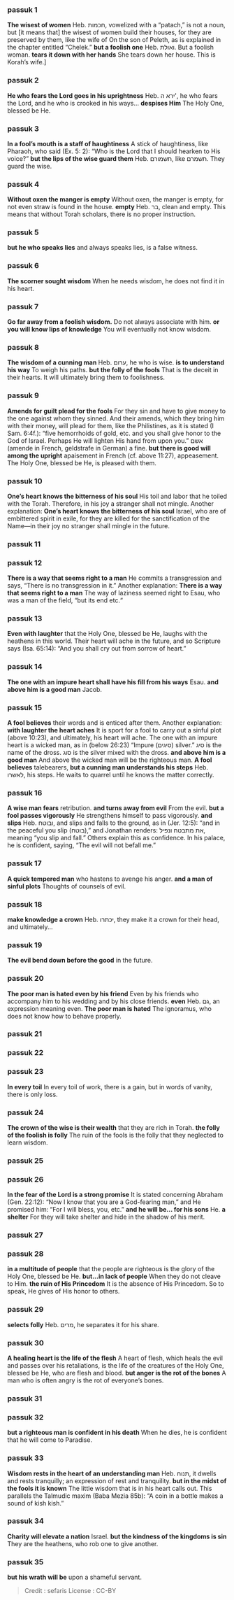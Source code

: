 
### passuk 1
<b>The wisest of women</b> Heb. חכמות, vowelized with a “patach,” is not a noun, but [it means that] the wisest of women build their houses, for they are preserved by them, like the wife of On the son of Peleth, as is explained in the chapter entitled “Chelek.”
<b>but a foolish one</b> Heb. ואולת. But a foolish woman.
<b>tears it down with her hands</b> She tears down her house. This is Korah’s wife.]

### passuk 2
<b>He who fears the Lord goes in his uprightness</b> Heb. ירא ה', he who fears the Lord, and he who is crooked in his ways...
<b>despises Him</b> The Holy One, blessed be He.

### passuk 3
<b>In a fool’s mouth is a staff of haughtiness</b> A stick of haughtiness, like Pharaoh, who said (Ex. 5: 2): “Who is the Lord that I should hearken to His voice?”
<b>but the lips of the wise guard them</b> Heb. תשמורם, like תשמרם. They guard the wise.

### passuk 4
<b>Without oxen the manger is empty</b> Without oxen, the manger is empty, for not even straw is found in the house.
<b>empty</b> Heb. בר, clean and empty. This means that without Torah scholars, there is no proper instruction.

### passuk 5
<b>but he who speaks lies</b> and always speaks lies, is a false witness.

### passuk 6
<b>The scorner sought wisdom</b> When he needs wisdom, he does not find it in his heart.

### passuk 7
<b>Go far away from a foolish wisdom.</b> Do not always associate with him.
<b>or you will know lips of knowledge</b> You will eventually not know wisdom.

### passuk 8
<b>The wisdom of a cunning man</b> Heb. ערום, he who is wise. <b>is to understand his way</b> To weigh his paths.
<b>but the folly of the fools</b> That is the deceit in their hearts. It will ultimately bring them to foolishness.

### passuk 9
<b>Amends for guilt plead for the fools</b> For they sin and have to give money to the one against whom they sinned. And their amends, which they bring him with their money, will plead for them, like the Philistines, as it is stated (I Sam. 6:4f.): “five hemorrhoids of gold, etc. and you shall give honor to the God of Israel. Perhaps He will lighten His hand from upon you.”
אשם (amende in French, geldstrafe in German) a fine.
<b>but there is good will among the upright</b> apaisement in French (cf. above 11:27), appeasement. The Holy One, blessed be He, is pleased with them.

### passuk 10
<b>One’s heart knows the bitterness of his soul</b> His toil and labor that he toiled with the Torah. Therefore, in his joy a stranger shall not mingle. Another explanation: <b>One’s heart knows the bitterness of his soul</b> Israel, who are of embittered spirit in exile, for they are killed for the sanctification of the Name—in their joy no stranger shall mingle in the future.

### passuk 11

### passuk 12
<b>There is a way that seems right to a man</b> He commits a transgression and says, “There is no transgression in it.” Another explanation: <b>There is a way that seems right to a man</b> The way of laziness seemed right to Esau, who was a man of the field, “but its end etc.“

### passuk 13
<b>Even with laughter</b> that the Holy One, blessed be He, laughs with the heathens in this world. Their heart will ache in the future, and so Scripture says (Isa. 65:14): “And you shall cry out from sorrow of heart.”

### passuk 14
<b>The one with an impure heart shall have his fill from his ways</b> Esau.
<b>and above him is a good man</b> Jacob.

### passuk 15
<b>A fool believes</b> their words and is enticed after them. Another explanation: <b>with laughter the heart aches</b> It is sport for a fool to carry out a sinful plot (above 10:23), and ultimately, his heart will ache. The one with an impure heart is a wicked man, as in (below 26:23) “Impure (סיגים) silver.” סיג is the name of the dross. סוג is the silver mixed with the dross.
<b>and above him is a good man</b> And above the wicked man will be the righteous man.
<b>A fool believes</b> talebearers,
<b>but a cunning man understands his steps</b> Heb. לאשרו, his steps. He waits to quarrel until he knows the matter correctly.

### passuk 16
<b>A wise man fears</b> retribution.
<b>and turns away from evil</b> From the evil.
<b>but a fool passes vigorously</b> He strengthens himself to pass vigorously.
<b>and slips</b> Heb. ובוטח, and slips and falls to the ground, as in (Jer. 12:5): “and in the peaceful you slip (בוטח),” and Jonathan renders: את מתבטח ונפיל, meaning “you slip and fall.” Others explain this as confidence. In his palace, he is confident, saying, “The evil will not befall me.”

### passuk 17
<b>A quick tempered man</b> who hastens to avenge his anger.
<b>and a man of sinful plots</b> Thoughts of counsels of evil.

### passuk 18
<b>make knowledge a crown</b> Heb. יכתרו, they make it a crown for their head, and ultimately...

### passuk 19
<b>The evil bend down before the good</b> in the future.

### passuk 20
<b>The poor man is hated even by his friend</b> Even by his friends who accompany him to his wedding and by his close friends. <b>even</b> Heb. גם, an expression meaning even.
<b>The poor man is hated</b> The ignoramus, who does not know how to behave properly.

### passuk 21

### passuk 22

### passuk 23
<b>In every toil</b> In every toil of work, there is a gain, but in words of vanity, there is only loss.

### passuk 24
<b>The crown of the wise is their wealth</b> that they are rich in Torah.
<b>the folly of the foolish is folly</b> The ruin of the fools is the folly that they neglected to learn wisdom.

### passuk 25

### passuk 26
<b>In the fear of the Lord is a strong promise</b> It is stated concerning Abraham (Gen. 22:12): “Now I know that you are a God-fearing man,” and He promised him: “For I will bless, you, etc.”
<b>and he will be... for his sons</b> He.
<b>a shelter</b> For they will take shelter and hide in the shadow of his merit.

### passuk 27

### passuk 28
<b>in a multitude of people</b> that the people are righteous is the glory of the Holy One, blessed be He.
<b>but...in lack of people</b> When they do not cleave to Him.
<b>the ruin of His Princedom</b> It is the absence of His Princedom. So to speak, He gives of His honor to others.

### passuk 29
<b>selects folly</b> Heb. מרים, he separates it for his share.

### passuk 30
<b>A healing heart is the life of the flesh</b> A heart of flesh, which heals the evil and passes over his retaliations, is the life of the creatures of the Holy One, blessed be He, who are flesh and blood.
<b>but anger is the rot of the bones</b> A man who is often angry is the rot of everyone’s bones.

### passuk 31

### passuk 32
<b>but a righteous man is confident in his death</b> When he dies, he is confident that he will come to Paradise.

### passuk 33
<b>Wisdom rests in the heart of an understanding man</b> Heb. תנוח, it dwells and rests tranquilly; an expression of rest and tranquility.
<b>but in the midst of the fools it is known</b> The little wisdom that is in his heart calls out. This parallels the Talmudic maxim (Baba Mezia 85b): “A coin in a bottle makes a sound of kish kish.”

### passuk 34
<b>Charity will elevate a nation</b> Israel.
<b>but the kindness of the kingdoms is sin</b> They are the heathens, who rob one to give another.

### passuk 35
<b>but his wrath will be</b> upon a shameful servant.

>Credit : sefaris
>License : CC-BY